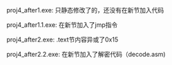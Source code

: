 proj4_after1.exe: 只静态修改了的，还没有在新节加入代码

proj4_after1.1.exe: 在新节加入了jmp指令

proj4_after2.exe: .text节内容异或了0x15

proj4_after2.2.exe: 在新节加入了解密代码（decode.asm)
